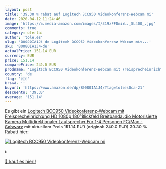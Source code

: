 ```yaml
---
layout: post
title: '39.30 % rabat auf Logitech BCC950 Videokonferenz-Webcam mi'
date: 2020-04-12 11:24:46
image: 'https://m.media-amazon.com/images/I/319zFFDmirL._SL400_.jpg'
comments: true
category: ofertas
author: 'tole.es'
slug: 'B0080IA1J4-de Logitech BCC950 Videokonferenz-Webcam mit...'
sku: 'B0080IA1J4-de'
actualPrice: 151.14 EUR
currency: EUR
price: 151.14
comparePrice: 249.0 EUR
prodname: 'Logitech BCC950 Videokonferenz-Webcam mit Freisprecheinrichtung  HD 1080p  180°Blickfeld  Breitbandaudio  Motorisierte Kamera  Multidirektionaler Lautsprecher  Für 1-4 Personen  PC/Mac - Schwarz'
country: 'de'
flag: '🇩🇪'
brand: ''
buyurl: 'https://www.amazon.de/dp/B0080IA1J4/?tag=tolees0ca-21'
descuento: '39.30'
average: '151.14'
---
```


Es gibt ein [Logitech BCC950 Videokonferenz-Webcam mit Freisprecheinrichtung  HD 1080p  180°Blickfeld  Breitbandaudio  Motorisierte Kamera  Multidirektionaler Lautsprecher  Für 1-4 Personen  PC/Mac - Schwarz](https://www.amazon.de/dp/B0080IA1J4/?tag=tolees0ca-21) mit aktuellem Preis 151.14 EUR (original: 249.0 EUR) 39.30 % Rabatt hier:

[![Logitech BCC950 Videokonferenz-Webcam mi](https://m.media-amazon.com/images/I/319zFFDmirL._SL400_.jpg)](https://www.amazon.de/dp/B0080IA1J4/?tag=tolees0ca-21)

ℹ️:


[🛒 kauf es hier!!](https://www.amazon.de/dp/B0080IA1J4/?tag=tolees0ca-21)
